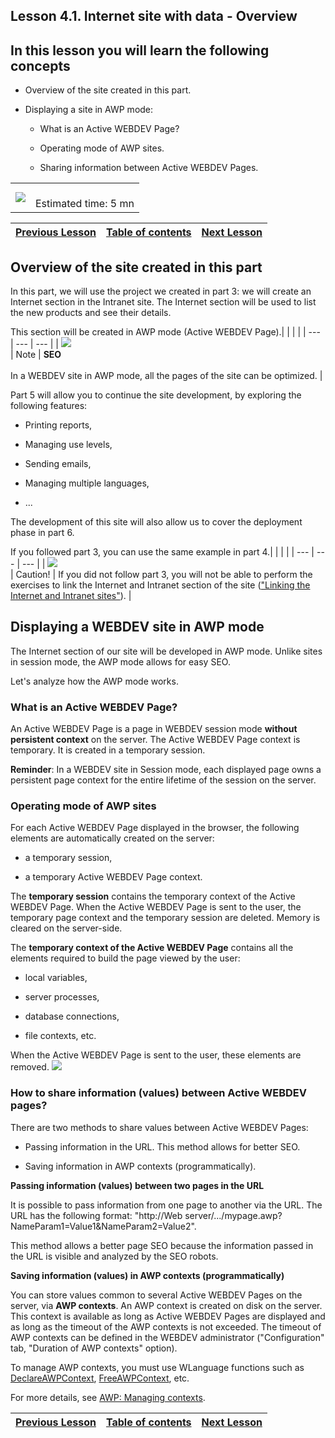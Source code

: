 
## Lesson 4.1. Internet site with data - Overview


<a name="NOTE1"></a>
<a name="NOTE1_1"></a>


## In this lesson you will learn the following concepts
<a name="this_lesson_you_will_learn_the_following_concepts_ELTTEXTE000161"></a>


- Overview of the site created in this part.

- Displaying a site in AWP mode: 

	- What is an Active WEBDEV Page?

	- Operating mode of AWP sites. 

	- Sharing information between Active WEBDEV Pages. 








|   |   |
| --- | --- |
| ![](https://doc.pcsoft.fr/en-US/images/image.awp?langid=3&name=dur%E9e.png)<br> | <br>Estimated time: 5 mn |

| [Previous Lesson](../TutoWB/1410087490.md) | [Table of contents](../TutoWB/1410087510.md) | [Next Lesson](../TutoWB/1410087493.md) |
| --- | --- | --- |





<a name="NOTE2"></a>
<a name="NOTE2_1"></a>


## Overview of the site created in this part
<a name="overview_the_site_created_this_part_ELTTEXTE000208"></a>
In this part, we will use the project we created in part 3: we will create an Internet section in the Intranet site. The Internet section will be used to list the new products and see their details.

This section will be created in AWP mode (Active WEBDEV Page).|   |   |   |
| --- | --- | --- |
| ![](https://doc.pcsoft.fr/en-US/images/image.awp?langid=3&name=note.png)<br> | Note | **SEO**<br><br>In a WEBDEV site in AWP mode, all the pages of the site can be optimized. |





Part 5 will allow you to continue the site development, by exploring the following features: 

- Printing reports,

- Managing use levels,

- Sending emails,

- Managing multiple languages,

- ...


The development of this site will also allow us to cover the deployment phase in part 6.

If you followed part 3, you can use the same example in part 4.|   |   |   |
| --- | --- | --- |
| ![](https://doc.pcsoft.fr/en-US/images/image.awp?langid=3&name=avertissement.png)<br> | Caution! | If you did not follow part 3, you will not be able to perform the exercises to link the Internet and Intranet section of the site (["Linking the Internet and Intranet sites"](../TutoWB/1410087493.md)). |





<a name="NOTE3"></a>
<a name="NOTE3_1"></a>


## Displaying a WEBDEV site in AWP mode
<a name="displaying_webdev_site_awp_mode_ELTTEXTE000268"></a>
The Internet section of our site will be developed in AWP mode. Unlike sites in session mode, the AWP mode allows for easy SEO.

Let's analyze how the AWP mode works.
<a name="NOTE3_2"></a>


### What is an Active WEBDEV Page?
<a name="what_active_webdev_page_ELTPARAGRAPHE000069"></a>

An Active WEBDEV Page is a page in WEBDEV session mode **without persistent context** on the server. The Active WEBDEV Page context is temporary. It is created in a temporary session.

**Reminder**: In a WEBDEV site in Session mode, each displayed page owns a persistent page context for the entire lifetime of the session on the server.
<a name="NOTE3_3"></a>


### Operating mode of AWP sites
<a name="operating_mode_awp_sites_ELTPARAGRAPHE000078"></a>

For each Active WEBDEV Page displayed in the browser, the following elements are automatically created on the server:

- a temporary session,

- a temporary Active WEBDEV Page context.




The **temporary session** contains the temporary context of the Active WEBDEV Page. When the Active WEBDEV Page is sent to the user, the temporary page context and the temporary session are deleted. Memory is cleared on the server-side. 

The **temporary context of the Active WEBDEV Page** contains all the elements required to build the page viewed by the user:

- local variables,

- server processes,

- database connections,

- file contexts, etc.




When the Active WEBDEV Page is sent to the user, these elements are removed. 
![](https://doc.pcsoft.fr/en-US/images/image.awp?langid=3&name=mode%20AWP%20WebDev-2.gif)

<a name="NOTE3_4"></a>


### How to share information (values) between Active WEBDEV pages?
<a name="how_share_information_values_between_active_webdev_pages_ELTPARAGRAPHE000100"></a>

There are two methods to share values between Active WEBDEV Pages:

- Passing information in the URL. This method allows for better SEO.

- Saving information in AWP contexts (programmatically).




**Passing information (values) between two pages in the URL**

It is possible to pass information from one page to another via the URL. The URL has the following format: "http://Web server/.../mypage.awp?NameParam1=Value1&NameParam2=Value2".

This method allows a better page SEO because the information passed in the URL is visible and analyzed by the SEO robots.

**Saving information (values) in AWP contexts (programmatically)**

You can store values common to several Active WEBDEV Pages on the server, via **AWP contexts**. An AWP context is created on disk on the server. This context is available as long as Active WEBDEV Pages are displayed and as long as the timeout of the AWP contexts is not exceeded. The timeout of AWP contexts can be defined in the WEBDEV administrator ("Configuration" tab, "Duration of AWP contexts" option).

To manage AWP contexts, you must use WLanguage functions such as [DeclareAWPContext](../WDLang2/3058028.md), [FreeAWPContext](../WDLang2/1000020429.md), etc.

For more details, see [AWP: Managing contexts](../WDChamp/3539060.md).





| [Previous Lesson](../TutoWB/1410087490.md) | [Table of contents](../TutoWB/1410087510.md) | [Next Lesson](../TutoWB/1410087493.md) |
| --- | --- | --- |




